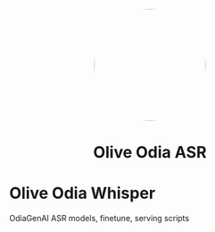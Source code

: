 <p align="center">
  <a href="url"><img src="https://github.com/OdiaGenAI/Olive_Odia_Whisper/blob/main/odiagen_asr.jpg" height="auto" width="200" style="border-radius:100%"></a>
</p>


<h1 align ="center">Olive Odia ASR</h1>

# Olive Odia Whisper
OdiaGenAI ASR models, finetune, serving scripts
